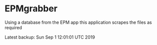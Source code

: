 # EPMgrabber
Using a database from the EPM app this application scrapes the files as required


Latest backup: Sun Sep 1 12:01:01 UTC 2019
